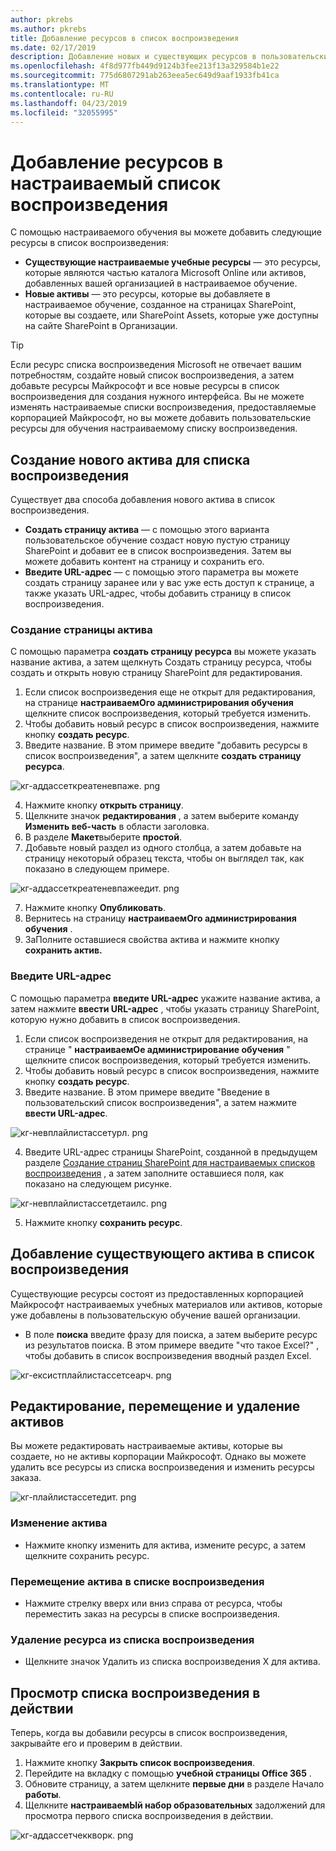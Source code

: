 ```yaml
---
author: pkrebs
ms.author: pkrebs
title: Добавление ресурсов в список воспроизведения
ms.date: 02/17/2019
description: Добавление новых и существующих ресурсов в пользовательский список воспроизведения для обучения
ms.openlocfilehash: 4f8d977fb449d9124b3fee213f13a329584b1e22
ms.sourcegitcommit: 775d6807291ab263eea5ec649d9aaf1933fb41ca
ms.translationtype: MT
ms.contentlocale: ru-RU
ms.lasthandoff: 04/23/2019
ms.locfileid: "32055995"
---
```

# <a name="add-assets-to-a-custom-playlist"></a>Добавление ресурсов в настраиваемый список воспроизведения

С помощью настраиваемого обучения вы можете добавить следующие ресурсы в список воспроизведения:

- **Существующие настраиваемые учебные ресурсы** — это ресурсы, которые являются частью каталога Microsoft Online или активов, добавленных вашей организацией в настраиваемое обучение.
- **Новые активы** — это ресурсы, которые вы добавляете в настраиваемое обучение, созданное на страницах SharePoint, которые вы создаете, или SharePoint Assets, которые уже доступны на сайте SharePoint в Организации. 

> [!TIP]
> Если ресурс списка воспроизведения Microsoft не отвечает вашим потребностям, создайте новый список воспроизведения, а затем добавьте ресурсы Майкрософт и все новые ресурсы в список воспроизведения для создания нужного интерфейса. Вы не можете изменять настраиваемые списки воспроизведения, предоставляемые корпорацией Майкрософт, но вы можете добавить пользовательские ресурсы для обучения настраиваемому списку воспроизведения.   

## <a name="create-a-new-asset-for-a-playlist"></a>Создание нового актива для списка воспроизведения

Существует два способа добавления нового актива в список воспроизведения.

- **Создать страницу актива** — с помощью этого варианта пользовательское обучение создаст новую пустую страницу SharePoint и добавит ее в список воспроизведения. Затем вы можете добавить контент на страницу и сохранить его.  
- **Введите URL-адрес** — с помощью этого параметра вы можете создать страницу заранее или у вас уже есть доступ к странице, а также указать URL-адрес, чтобы добавить страницу в список воспроизведения.

### <a name="create-asset-page"></a>Создание страницы актива 
С помощью параметра **создать страницу ресурса** вы можете указать название актива, а затем щелкнуть Создать страницу ресурса, чтобы создать и открыть новую страницу SharePoint для редактирования. 

1.  Если список воспроизведения еще не открыт для редактирования, на странице **настраиваемОго администрирования обучения** щелкните список воспроизведения, который требуется изменить. 
2. Чтобы добавить новый ресурс в список воспроизведения, нажмите кнопку **создать ресурс**. 
3. Введите название. В этом примере введите "добавить ресурсы в список воспроизведения", а затем щелкните **создать страницу ресурса**.

![кг-аддассеткреатеневпаже. png](media/cg-addassetcreatenewpage.png)

4. Нажмите кнопку **открыть страницу**.
5. Щелкните значок **редактирования** , а затем выберите команду **Изменить веб-часть** в области заголовка.
6. В разделе **Макет**выберите **простой**. 
7. Добавьте новый раздел из одного столбца, а затем добавьте на страницу некоторый образец текста, чтобы он выглядел так, как показано в следующем примере. 

![кг-аддассеткреатеневпажеедит. png](media/cg-addassetcreatenewpageedit.png)

7. Нажмите кнопку **Опубликовать**.
8. Вернитесь на страницу **настраиваемОго администрирования обучения** . 
9. ЗаПолните оставшиеся свойства актива и нажмите кнопку **сохранить актив.**

### <a name="enter-the-url"></a>Введите URL-адрес
С помощью параметра **введите URL-адрес** укажите название актива, а затем нажмите **ввести URL-адрес** , чтобы указать страницу SharePoint, которую нужно добавить в список воспроизведения. 

1.  Если список воспроизведения не открыт для редактирования, на странице " **настраиваемОе администрирование обучения** " щелкните список воспроизведения, который требуется изменить. 
2. Чтобы добавить новый ресурс в список воспроизведения, нажмите кнопку **создать ресурс**. 
3. Введите название. В этом примере введите "Введение в пользовательский список воспроизведения", а затем нажмите **ввести URL-адрес**. 

![кг-невплайлистассетурл. png](media/cg-newplaylistasseturl.png)

4. Введите URL-адрес страницы SharePoint, созданной в предыдущем разделе [Создание страниц SharePoint для настраиваемых списков воспроизведения](custom_createnewpage.md) , а затем заполните оставшиеся поля, как показано на следующем рисунке.

![кг-невплайлистассетдетаилс. png](media/cg-newplaylistassetdetails.png)

5. Нажмите кнопку **сохранить ресурс**. 

## <a name="add-an-existing-asset-to-a-playlist"></a>Добавление существующего актива в список воспроизведения

Существующие ресурсы состоят из предоставленных корпорацией Майкрософт настраиваемых учебных материалов или активов, которые уже добавлены в пользовательскую обучение вашей организации. 

- В поле **поиска** введите фразу для поиска, а затем выберите ресурс из результатов поиска. В этом примере введите "что такое Excel?" , чтобы добавить в список воспроизведения вводный раздел Excel.

![кг-ексистплайлистассетсеарч. png](media/cg-existplaylistassetsearch.png)

## <a name="edit-move-and-delete-assets"></a>Редактирование, перемещение и удаление активов
Вы можете редактировать настраиваемые активы, которые вы создаете, но не активы корпорации Майкрософт. Однако вы можете удалить все ресурсы из списка воспроизведения и изменить ресурсы заказа. 

![кг-плайлистассетедит. png](media/cg-playlistassetedit.png)

### <a name="edit-an-asset"></a>Изменение актива
- Нажмите кнопку изменить для актива, измените ресурс, а затем щелкните сохранить ресурс. 

### <a name="move-an-asset-in-a-playlist"></a>Перемещение актива в списке воспроизведения
- Нажмите стрелку вверх или вниз справа от ресурса, чтобы переместить заказ на ресурсы в списке воспроизведения.

### <a name="remove-an-asset-from-a-playlist"></a>Удаление ресурса из списка воспроизведения
- Щелкните значок Удалить из списка воспроизведения X для актива. 

## <a name="view-the-playlist-in-action"></a>Просмотр списка воспроизведения в действии
Теперь, когда вы добавили ресурсы в список воспроизведения, закрывайте его и проверим в действии. 

1. Нажмите кнопку **Закрыть список воспроизведения**.
2. Перейдите на вкладку с помощью **учебной страницы Office 365** .
3. Обновите страницу, а затем щелкните **первые дни** в разделе Начало **работы**.
4. Щелкните **настраиваемЫй набор образовательных** задолжений для просмотра первого списка воспроизведения в действии. 

![кг-аддассетчеккворк. png](media/cg-addassetcheckwork.png)